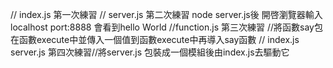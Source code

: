 // index.js 第一次練習
// server.js 第二次練習 node server.js後 開啓瀏覽器輸入localhost port:8888 會看到hello World
//function.js 第三次練習  //將函數say包在函數execute中並傳入一個值到函數execute中再導入say函數
// index.js server.js 第四次練習//將server.js 包裝成一個模組後由index.js去驅動它
